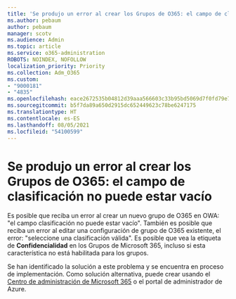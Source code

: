 ```yaml
---
title: 'Se produjo un error al crear los Grupos de O365: el campo de clasificación no puede estar vacío'
ms.author: pebaum
author: pebaum
manager: scotv
ms.audience: Admin
ms.topic: article
ms.service: o365-administration
ROBOTS: NOINDEX, NOFOLLOW
localization_priority: Priority
ms.collection: Adm_O365
ms.custom:
- "9000181"
- "4835"
ms.openlocfilehash: eace2672535b04812d39aaa566603c33b95bd5069d7f0fd79e76990efd42c43d
ms.sourcegitcommit: b5f7da89a650d2915dc652449623c78be6247175
ms.translationtype: HT
ms.contentlocale: es-ES
ms.lasthandoff: 08/05/2021
ms.locfileid: "54100599"
---
```

# <a name="error-creating-o365-groups-the-classification-field-cant-be-empty"></a>Se produjo un error al crear los Grupos de O365: el campo de clasificación no puede estar vacío

Es posible que reciba un error al crear un nuevo grupo de O365 en OWA: "el campo clasificación no puede estar vacío".  También es posible que reciba un error al editar una configuración de grupo de O365 existente, el error: "seleccione una clasificación válida".   Es posible que vea la etiqueta de **Confidencialidad** en los Grupos de Microsoft 365, incluso si esta característica no está habilitada para los grupos.

Se han identificado la solución a este problema y se encuentra en proceso de implementación.  Como solución alternativa, puede crear usando el [Centro de administración de Microsoft 365](https://docs.microsoft.com/microsoft-365/admin/create-groups/create-groups?view=o365-worldwide) o el portal de administrador de Azure.
